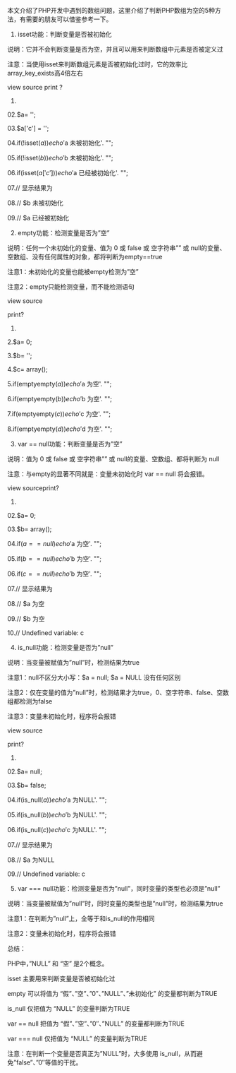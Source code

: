 本文介绍了PHP开发中遇到的数组问题，这里介绍了判断PHP数组为空的5种方法，有需要的朋友可以借鉴参考一下。

1. isset功能：判断变量是否被初始化

说明：它并不会判断变量是否为空，并且可以用来判断数组中元素是否被定义过

注意：当使用isset来判断数组元素是否被初始化过时，它的效率比array_key_exists高4倍左右

view source print ?

01.

02.$a= '';

03.$a['c'] = '';

04.if(!isset($a)) echo'$a 未被初始化'. "";

05.if(!isset($b)) echo'$b 未被初始化'. "";

06.if(isset($a['c'])) echo'$a 已经被初始化'. "";

07.// 显示结果为

08.// $b 未被初始化

09.// $a 已经被初始化

2. empty功能：检测变量是否为”空”

说明：任何一个未初始化的变量、值为 0 或 false 或 空字符串”” 或 null的变量、空数组、没有任何属性的对象，都将判断为empty==true

注意1：未初始化的变量也能被empty检测为”空”

注意2：empty只能检测变量，而不能检测语句

view source

print?

1.

2.$a= 0;

3.$b= '';

4.$c= array();

5.if(emptyempty($a)) echo'$a 为空'. "";

6.if(emptyempty($b)) echo'$b 为空'. "";

7.if(emptyempty($c)) echo'$c 为空'. "";

8.if(emptyempty($d)) echo'$d 为空'. "";

3. var == null功能：判断变量是否为”空”

说明：值为 0 或 false 或 空字符串”” 或 null的变量、空数组、都将判断为 null

注意：与empty的显著不同就是：变量未初始化时 var == null 将会报错。

view sourceprint?

01.

02.$a= 0;

03.$b= array();

04.if($a== null) echo'$a 为空'. "";

05.if($b== null) echo'$b 为空'. "";

06.if($c== null) echo'$b 为空'. "";

07.// 显示结果为

08.// $a 为空

09.// $b 为空

10.// Undefined variable: c

4. is_null功能：检测变量是否为”null”

说明：当变量被赋值为”null”时，检测结果为true

注意1：null不区分大小写：$a = null; $a = NULL 没有任何区别

注意2：仅在变量的值为”null”时，检测结果才为true，0、空字符串、false、空数组都检测为false

注意3：变量未初始化时，程序将会报错

view source

print?

01.

02.$a= null;

03.$b= false;

04.if(is_null($a)) echo'$a 为NULL'. "";

05.if(is_null($b)) echo'$b 为NULL'. "";

06.if(is_null($c)) echo'$c 为NULL'. "";

07.// 显示结果为

08.// $a 为NULL

09.// Undefined variable: c

5. var === null功能：检测变量是否为”null”，同时变量的类型也必须是”null”

说明：当变量被赋值为”null”时，同时变量的类型也是”null”时，检测结果为true

注意1：在判断为”null”上，全等于和is_null的作用相同

注意2：变量未初始化时，程序将会报错

总结：

PHP中，”NULL” 和 “空” 是2个概念。

isset 主要用来判断变量是否被初始化过

empty 可以将值为 “假”、”空”、”0″、”NULL”、”未初始化” 的变量都判断为TRUE

is_null 仅把值为 “NULL” 的变量判断为TRUE

var == null 把值为 “假”、”空”、”0″、”NULL” 的变量都判断为TRUE

var === null 仅把值为 “NULL” 的变量判断为TRUE

注意：在判断一个变量是否真正为”NULL”时，大多使用 is_null，从而避免”false”、”0″等值的干扰。

